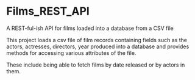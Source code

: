 # Films_REST_API
A REST-ful-ish API for films loaded into a database from a CSV file 

This project loads a csv file of film records containing fields such as the actors, actresses, directors, year produced into a database and provides methods for accessing various attributes of the file.

These include being able to fetch films by date released or by actors in them.
